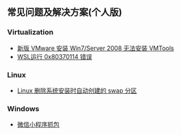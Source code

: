 ## 常见问题及解决方案(个人版)

### Virtualization

* [新版 VMware 安装 Win7/Server 2008 无法安装 VMTools](virtualization/win7_vmtools_sha2_code_signing.md)
* [WSL运行 0x80370114 错误](virtualization/wsl_run_error/README.md) 

### Linux

* [Linux 删除系统安装时自动创建的 swap 分区](linux/delete_the_swap_partition_during_system_installation.md)

### Windows

* [微信小程序抓包](windows/wechat_app_caught.md)